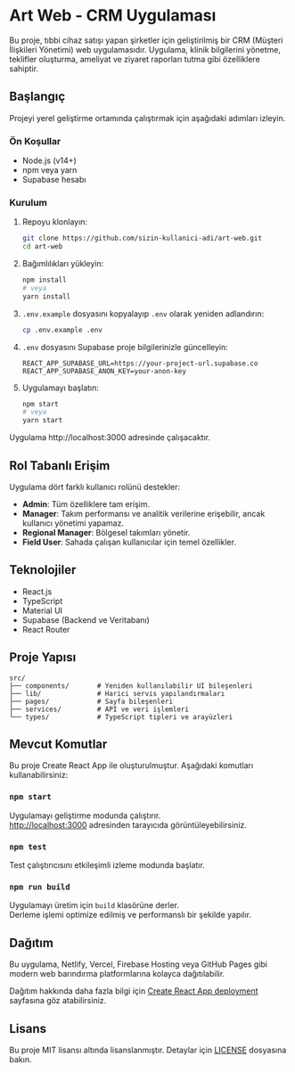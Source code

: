 # Art Web - CRM Uygulaması

Bu proje, tıbbi cihaz satışı yapan şirketler için geliştirilmiş bir CRM (Müşteri İlişkileri Yönetimi) web uygulamasıdır. Uygulama, klinik bilgilerini yönetme, teklifler oluşturma, ameliyat ve ziyaret raporları tutma gibi özelliklere sahiptir.

## Başlangıç

Projeyi yerel geliştirme ortamında çalıştırmak için aşağıdaki adımları izleyin.

### Ön Koşullar

- Node.js (v14+)
- npm veya yarn
- Supabase hesabı

### Kurulum

1. Repoyu klonlayın:
   ```bash
   git clone https://github.com/sizin-kullanici-adi/art-web.git
   cd art-web
   ```

2. Bağımlılıkları yükleyin:
   ```bash
   npm install
   # veya
   yarn install
   ```

3. `.env.example` dosyasını kopyalayıp `.env` olarak yeniden adlandırın:
   ```bash
   cp .env.example .env
   ```

4. `.env` dosyasını Supabase proje bilgilerinizle güncelleyin:
   ```
   REACT_APP_SUPABASE_URL=https://your-project-url.supabase.co
   REACT_APP_SUPABASE_ANON_KEY=your-anon-key
   ```

5. Uygulamayı başlatın:
   ```bash
   npm start
   # veya
   yarn start
   ```

Uygulama http://localhost:3000 adresinde çalışacaktır.

## Rol Tabanlı Erişim

Uygulama dört farklı kullanıcı rolünü destekler:

- **Admin**: Tüm özelliklere tam erişim.
- **Manager**: Takım performansı ve analitik verilerine erişebilir, ancak kullanıcı yönetimi yapamaz.
- **Regional Manager**: Bölgesel takımları yönetir.
- **Field User**: Sahada çalışan kullanıcılar için temel özellikler.

## Teknolojiler

- React.js
- TypeScript
- Material UI
- Supabase (Backend ve Veritabanı)
- React Router

## Proje Yapısı

```
src/
├── components/       # Yeniden kullanılabilir UI bileşenleri
├── lib/              # Harici servis yapılandırmaları
├── pages/            # Sayfa bileşenleri
├── services/         # API ve veri işlemleri
└── types/            # TypeScript tipleri ve arayüzleri
```

## Mevcut Komutlar

Bu proje Create React App ile oluşturulmuştur. Aşağıdaki komutları kullanabilirsiniz:

### `npm start`

Uygulamayı geliştirme modunda çalıştırır.\
[http://localhost:3000](http://localhost:3000) adresinden tarayıcıda görüntüleyebilirsiniz.

### `npm test`

Test çalıştırıcısını etkileşimli izleme modunda başlatır.

### `npm run build`

Uygulamayı üretim için `build` klasörüne derler.\
Derleme işlemi optimize edilmiş ve performanslı bir şekilde yapılır.

## Dağıtım

Bu uygulama, Netlify, Vercel, Firebase Hosting veya GitHub Pages gibi modern web barındırma platformlarına kolayca dağıtılabilir.

Dağıtım hakkında daha fazla bilgi için [Create React App deployment](https://facebook.github.io/create-react-app/docs/deployment) sayfasına göz atabilirsiniz.

## Lisans

Bu proje MIT lisansı altında lisanslanmıştır. Detaylar için [LICENSE](LICENSE) dosyasına bakın.
